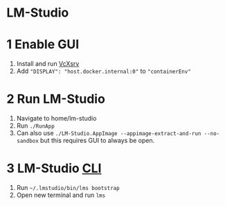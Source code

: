 # LM-Studio

# 1 Enable GUI
1. Install and run [VcXsrv](https://sourceforge.net/projects/vcxsrv/)
2. Add `"DISPLAY": "host.docker.internal:0"` to `"containerEnv"`

# 2 Run LM-Studio
1. Navigate to home/lm-studio
2. Run `./RunApp`
3. Can also use `./LM-Studio.AppImage --appimage-extract-and-run --no-sandbox` but this requires GUI to always be open.

# 3 LM-Studio [CLI](https://lmstudio.ai/docs/cli)
1. Run `~/.lmstudio/bin/lms bootstrap`
2. Open new terminal and run `lms`